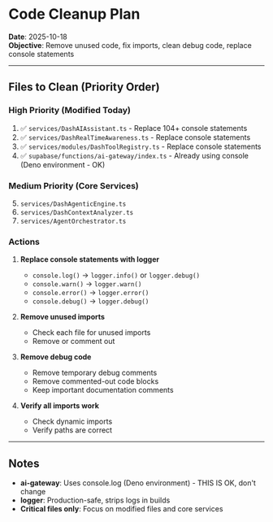 # Code Cleanup Plan

**Date**: 2025-10-18  
**Objective**: Remove unused code, fix imports, clean debug code, replace console statements

---

## Files to Clean (Priority Order)

### High Priority (Modified Today)
1. ✅ `services/DashAIAssistant.ts` - Replace 104+ console statements
2. ✅ `services/DashRealTimeAwareness.ts` - Replace console statements  
3. ✅ `services/modules/DashToolRegistry.ts` - Replace console statements
4. ✅ `supabase/functions/ai-gateway/index.ts` - Already using console (Deno environment - OK)

### Medium Priority (Core Services)
5. `services/DashAgenticEngine.ts`
6. `services/DashContextAnalyzer.ts`
7. `services/AgentOrchestrator.ts`

### Actions

1. **Replace console statements with logger**
   - `console.log()` → `logger.info()` or `logger.debug()`
   - `console.warn()` → `logger.warn()`
   - `console.error()` → `logger.error()`
   - `console.debug()` → `logger.debug()`

2. **Remove unused imports**
   - Check each file for unused imports
   - Remove or comment out

3. **Remove debug code**
   - Remove temporary debug comments
   - Remove commented-out code blocks
   - Keep important documentation comments

4. **Verify all imports work**
   - Check dynamic imports
   - Verify paths are correct

---

## Notes

- **ai-gateway**: Uses console.log (Deno environment) - THIS IS OK, don't change
- **logger**: Production-safe, strips logs in builds
- **Critical files only**: Focus on modified files and core services

